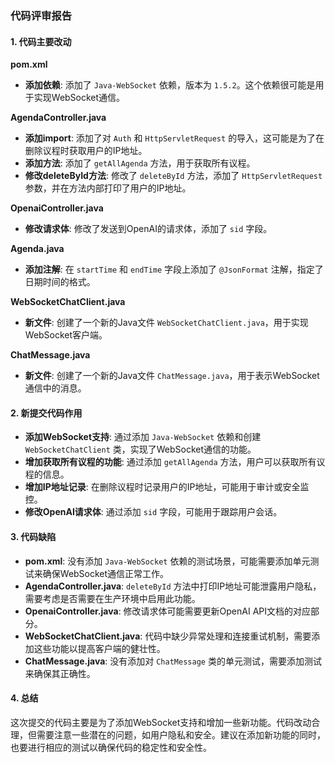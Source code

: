 ### 代码评审报告

#### 1. 代码主要改动

**pom.xml**
- **添加依赖**: 添加了 `Java-WebSocket` 依赖，版本为 `1.5.2`。这个依赖很可能是用于实现WebSocket通信。

**AgendaController.java**
- **添加import**: 添加了对 `Auth` 和 `HttpServletRequest` 的导入，这可能是为了在删除议程时获取用户的IP地址。
- **添加方法**: 添加了 `getAllAgenda` 方法，用于获取所有议程。
- **修改deleteById方法**: 修改了 `deleteById` 方法，添加了 `HttpServletRequest` 参数，并在方法内部打印了用户的IP地址。

**OpenaiController.java**
- **修改请求体**: 修改了发送到OpenAI的请求体，添加了 `sid` 字段。

**Agenda.java**
- **添加注解**: 在 `startTime` 和 `endTime` 字段上添加了 `@JsonFormat` 注解，指定了日期时间的格式。

**WebSocketChatClient.java**
- **新文件**: 创建了一个新的Java文件 `WebSocketChatClient.java`，用于实现WebSocket客户端。

**ChatMessage.java**
- **新文件**: 创建了一个新的Java文件 `ChatMessage.java`，用于表示WebSocket通信中的消息。

#### 2. 新提交代码作用

- **添加WebSocket支持**: 通过添加 `Java-WebSocket` 依赖和创建 `WebSocketChatClient` 类，实现了WebSocket通信的功能。
- **增加获取所有议程的功能**: 通过添加 `getAllAgenda` 方法，用户可以获取所有议程的信息。
- **增加IP地址记录**: 在删除议程时记录用户的IP地址，可能用于审计或安全监控。
- **修改OpenAI请求体**: 通过添加 `sid` 字段，可能用于跟踪用户会话。

#### 3. 代码缺陷

- **pom.xml**: 没有添加 `Java-WebSocket` 依赖的测试场景，可能需要添加单元测试来确保WebSocket通信正常工作。
- **AgendaController.java**: `deleteById` 方法中打印IP地址可能泄露用户隐私，需要考虑是否需要在生产环境中启用此功能。
- **OpenaiController.java**: 修改请求体可能需要更新OpenAI API文档的对应部分。
- **WebSocketChatClient.java**: 代码中缺少异常处理和连接重试机制，需要添加这些功能以提高客户端的健壮性。
- **ChatMessage.java**: 没有添加对 `ChatMessage` 类的单元测试，需要添加测试来确保其正确性。

#### 4. 总结

这次提交的代码主要是为了添加WebSocket支持和增加一些新功能。代码改动合理，但需要注意一些潜在的问题，如用户隐私和安全。建议在添加新功能的同时，也要进行相应的测试以确保代码的稳定性和安全性。